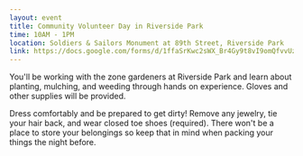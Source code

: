 ```yaml
---
layout: event
title: Community Volunteer Day in Riverside Park
time: 10AM - 1PM
location: Soldiers & Sailors Monument at 89th Street, Riverside Park
link: https://docs.google.com/forms/d/1ffaSrKwc2sWX_Br4Gy9t8vI9omQfvvUzQwBxubF-8MQ/viewform
---
```

You'll be working with the zone gardeners at Riverside Park and learn about planting, mulching, and weeding through hands on experience. Gloves and other supplies will be provided. 

Dress comfortably and be prepared to get dirty! Remove any jewelry, tie your hair back, and wear closed toe shoes (required). There won't be a place to store your belongings so keep that in mind when packing your things the night before.

